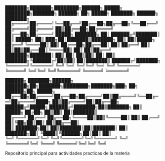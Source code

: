 ███████╗███████╗████████╗██████╗  █████╗ ████████╗███████╗ ██████╗ ██╗ █████╗ ███████╗    ██████╗ ███████╗
██╔════╝██╔════╝╚══██╔══╝██╔══██╗██╔══██╗╚══██╔══╝██╔════╝██╔════╝ ██║██╔══██╗██╔════╝    ██╔══██╗██╔════╝
█████╗  ███████╗   ██║   ██████╔╝███████║   ██║   █████╗  ██║  ███╗██║███████║███████╗    ██║  ██║█████╗  
██╔══╝  ╚════██║   ██║   ██╔══██╗██╔══██║   ██║   ██╔══╝  ██║   ██║██║██╔══██║╚════██║    ██║  ██║██╔══╝  
███████╗███████║   ██║   ██║  ██║██║  ██║   ██║   ███████╗╚██████╔╝██║██║  ██║███████║    ██████╔╝███████╗
╚══════╝╚══════╝   ╚═╝   ╚═╝  ╚═╝╚═╝  ╚═╝   ╚═╝   ╚══════╝ ╚═════╝ ╚═╝╚═╝  ╚═╝╚══════╝    ╚═════╝ ╚══════╝
                                                                                                          
██████╗ ███████╗██████╗ ███████╗██╗███████╗████████╗███████╗███╗   ██╗ ██████╗██╗ █████╗                  
██╔══██╗██╔════╝██╔══██╗██╔════╝██║██╔════╝╚══██╔══╝██╔════╝████╗  ██║██╔════╝██║██╔══██╗                 
██████╔╝█████╗  ██████╔╝███████╗██║███████╗   ██║   █████╗  ██╔██╗ ██║██║     ██║███████║                 
██╔═══╝ ██╔══╝  ██╔══██╗╚════██║██║╚════██║   ██║   ██╔══╝  ██║╚██╗██║██║     ██║██╔══██║                 
██║     ███████╗██║  ██║███████║██║███████║   ██║   ███████╗██║ ╚████║╚██████╗██║██║  ██║                 
╚═╝     ╚══════╝╚═╝  ╚═╝╚══════╝╚═╝╚══════╝   ╚═╝   ╚══════╝╚═╝  ╚═══╝ ╚═════╝╚═╝╚═╝  ╚═╝                 
                                                                                                          
Repositorio principal para actividades practicas de la materia
